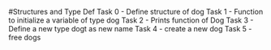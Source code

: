 #Structures and Type Def
Task 0 - Define structure of dog
Task 1 - Function to initialize a variable of type dog
Task 2 - Prints function of Dog
Task 3 - Define a new type dogt as new name
Task 4 - create a new dog
Task 5 - free dogs

